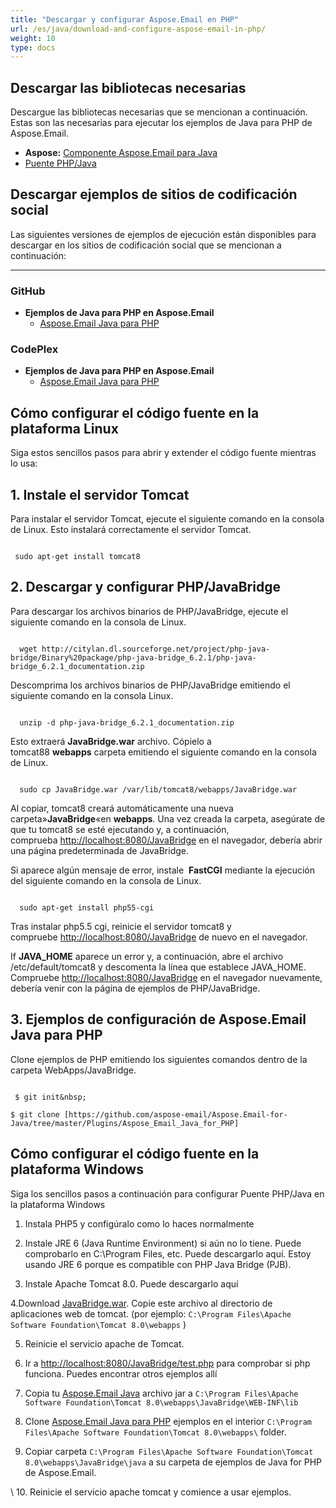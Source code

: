 ```yaml
---
title: "Descargar y configurar Aspose.Email en PHP"
url: /es/java/download-and-configure-aspose-email-in-php/
weight: 10
type: docs
---
```


## **Descargar las bibliotecas necesarias**
Descargue las bibliotecas necesarias que se mencionan a continuación. Estas son las necesarias para ejecutar los ejemplos de Java para PHP de Aspose.Email.

- **Aspose:** [Componente Aspose.Email para Java](https://downloads.aspose.com/total)
- [Puente PHP/Java](http://citylan.dl.sourceforge.net/project/php-java-bridge/Binary%20package/php-java-bridge_6.2.1/php-java-bridge_6.2.1_documentation.zip)
## **Descargar ejemplos de sitios de codificación social**
Las siguientes versiones de ejemplos de ejecución están disponibles para descargar en los sitios de codificación social que se mencionan a continuación:

-----
### **GitHub**
- **Ejemplos de Java para PHP en Aspose.Email**
  - [Aspose.Email Java para PHP](https://github.com/aspose-email/Aspose.Email-for-Java/tree/master/Plugins/Aspose_Email_Java_for_PHP)
### **CodePlex**
- **Ejemplos de Java para PHP en Aspose.Email**
  - [Aspose.Email Java para PHP](https://archive.codeplex.com/?p=asposeemailjavaphp)
## **Cómo configurar el código fuente en la plataforma Linux**
Siga estos sencillos pasos para abrir y extender el código fuente mientras lo usa:
## **1. Instale el servidor Tomcat**
Para instalar el servidor Tomcat, ejecute el siguiente comando en la consola de Linux. Esto instalará correctamente el servidor Tomcat.

``` actionscript3

 sudo apt-get install tomcat8

```
## **2. Descargar y configurar PHP/JavaBridge**
Para descargar los archivos binarios de PHP/JavaBridge, ejecute el siguiente comando en la consola de Linux.

``` actionscript3

  wget http://citylan.dl.sourceforge.net/project/php-java-bridge/Binary%20package/php-java-bridge_6.2.1/php-java-bridge_6.2.1_documentation.zip

```


Descomprima los archivos binarios de PHP/JavaBridge emitiendo el siguiente comando en la consola Linux.

``` actionscript3

  unzip -d php-java-bridge_6.2.1_documentation.zip

```


Esto extraerá **JavaBridge.war** archivo. Cópielo a tomcat88 **webapps** carpeta emitiendo el siguiente comando en la consola de Linux.

``` actionscript3

  sudo cp JavaBridge.war /var/lib/tomcat8/webapps/JavaBridge.war

```


Al copiar, tomcat8 creará automáticamente una nueva carpeta»**JavaBridge**«en **webapps**. Una vez creada la carpeta, asegúrate de que tu tomcat8 se esté ejecutando y, a continuación, comprueba <http://localhost:8080/JavaBridge> en el navegador, debería abrir una página predeterminada de JavaBridge.

Si aparece algún mensaje de error, instale  **FastCGI** mediante la ejecución del siguiente comando en la consola de Linux.

``` actionscript3

  sudo apt-get install php55-cgi

```

Tras instalar php5.5 cgi, reinicie el servidor tomcat8 y compruebe <http://localhost:8080/JavaBridge> de nuevo en el navegador.

If **JAVA_HOME** aparece un error y, a continuación, abre el archivo /etc/default/tomcat8 y descomenta la línea que establece JAVA_HOME. Compruebe <http://localhost:8080/JavaBridge> en el navegador nuevamente, debería venir con la página de ejemplos de PHP/JavaBridge. 
## **3. Ejemplos de configuración de Aspose.Email Java para PHP**
Clone ejemplos de PHP emitiendo los siguientes comandos dentro de la carpeta WebApps/JavaBridge. 

``` actionscript3

 $ git init&nbsp;

$ git clone [https://github.com/aspose-email/Aspose.Email-for-Java/tree/master/Plugins/Aspose_Email_Java_for_PHP]

```


## **Cómo configurar el código fuente en la plataforma Windows**
Siga los sencillos pasos a continuación para configurar Puente PHP/Java en la plataforma Windows

1. Instala PHP5 y configúralo como lo haces normalmente
2. Instale JRE 6 (Java Runtime Environment) si aún no lo tiene. Puede comprobarlo en C:\Program Files, etc. Puede descargarlo aquí. Estoy usando JRE 6 porque es compatible con PHP Java Bridge (PJB).

3. Instale Apache Tomcat 8.0. Puede descargarlo aquí

4.Download [JavaBridge.war](https://sourceforge.net/projects/php-java-bridge/files/Binary%20package/php-java-bridge_6.2.1/JavaBridgeTemplate621.war/download). Copie este archivo al directorio de aplicaciones web de tomcat.
(por ejemplo: `C:\Program Files\Apache Software Foundation\Tomcat 8.0\webapps` )

5. Reinicie el servicio apache de Tomcat.

6. Ir a <http://localhost:8080/JavaBridge/test.php> para comprobar si php funciona. Puedes encontrar otros ejemplos allí

7. Copia tu [Aspose.Email Java](https://downloads.aspose.com/total) archivo jar a `C:\Program Files\Apache Software Foundation\Tomcat 8.0\webapps\JavaBridge\WEB-INF\lib`

8. Clone [Aspose.Email Java para PHP](https://github.com/aspose-email/Aspose.Email-for-Java/tree/master/Plugins/Aspose.Email-for-Java_for_PHP) ejemplos en el interior `C:\Program Files\Apache Software Foundation\Tomcat 8.0\webapps\` folder.

8. Copiar carpeta `C:\Program Files\Apache Software Foundation\Tomcat 8.0\webapps\JavaBridge\java` a su carpeta de ejemplos de Java for PHP de Aspose.Email.

\ 10. Reinicie el servicio apache tomcat y comience a usar ejemplos.
